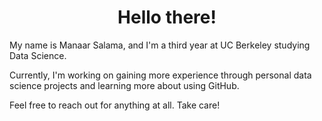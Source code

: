<h1 align="center">Hello there!</h1>

<p>My name is Manaar Salama, and I'm a third year at UC Berkeley studying Data Science.</p>

<p>Currently, I'm working on gaining more experience through personal data science projects and learning more about using GitHub.</p>

<p>Feel free to reach out for anything at all. Take care!</p>